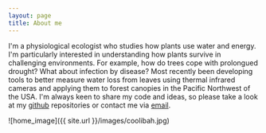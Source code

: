 ```yaml
---
layout: page
title: About me
---
```


I'm a physiological ecologist who studies how plants use water and energy. I'm particularly interested in understanding how plants survive in challenging environments. For example, how do trees cope with prolongued drought? What about infection by disease? Most recently been developing tools to better measure water loss from leaves using thermal infrared cameras and applying them to forest canopies in the Pacific Northwest of the USA. I'm always keen to share my code and ideas, so please take a look at my [github](https://github.com/pageg/) repositories or contact me via [email](https://pageg.github.io/contact/).

![home_image]({{ site.url }}/images/coolibah.jpg)
